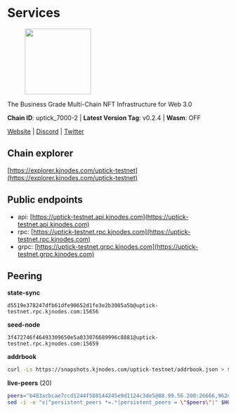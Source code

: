 # Services

<figure><img src="https://raw.githubusercontent.com/kj89/testnet_manuals/main/pingpub/logos/uptick.png" width="150" alt=""><figcaption></figcaption></figure>

The Business Grade Multi-Chain NFT Infrastructure for Web 3.0

**Chain ID**: uptick_7000-2 | **Latest Version Tag**: v0.2.4 | **Wasm**: OFF

[Website](https://uptick.network) | [Discord](https://discord.gg/UzeHS7fu5H) | [Twitter](https://twitter.com/uptickproject)


## Chain explorer
[https://explorer.kjnodes.com/uptick-testnet](https://explorer.kjnodes.com/uptick-testnet)

## Public endpoints

* api: [https://uptick-testnet.api.kjnodes.com](https://uptick-testnet.api.kjnodes.com)
* rpc: [https://uptick-testnet.rpc.kjnodes.com](https://uptick-testnet.rpc.kjnodes.com)
* grpc: [https://uptick-testnet.grpc.kjnodes.com](https://uptick-testnet.grpc.kjnodes.com)

## Peering

**state-sync**

```text
d5519e378247dfb61dfe90652d1fe3e2b3005a5b@uptick-testnet.rpc.kjnodes.com:15656
```

**seed-node**

```text
3f472746f46493309650e5a033076689996c8881@uptick-testnet.rpc.kjnodes.com:15659
```

**addrbook**
```bash
curl -Ls https://snapshots.kjnodes.com/uptick-testnet/addrbook.json > $HOME/.uptickd/config/addrbook.json
```

**live-peers** (20)
```bash
peers="b483acbcae7ccd1244f588144245e9d1124c3de5@88.99.56.200:26666,962d620d21ce5caba3e765501dd9b309cfac234f@78.31.64.11:26356,883d6557bef1bae68c4fb569078caf0cf4c45bdd@142.132.202.50:26651,d8777278648d8fc93800692a8b96a7f104df4f9a@194.163.135.127:26656,b14b4e3a46180eccf00d816aed5338db925e2237@185.225.191.149:26656,7a4f1c0baa2ff31c02163fb658c4eb8d119193c7@95.214.52.173:26656,70c19420bb2d40c5a6c3466c69ead6e0877b9cc7@45.85.250.108:26656,07df6fd3f41c4bda761931831439ab248eb3dae4@91.223.3.190:55056,af5262526a0800a29a0a7194e1488a9fa62d0005@195.3.223.208:26656,2763c95b0c9b0b31c312b06d6ae6887968fb9830@194.163.154.224:26656,d5519e378247dfb61dfe90652d1fe3e2b3005a5b@65.109.68.190:15656,0afb5ce897e69eec34fb32bf87f4a2f93f79e0b3@65.109.65.210:30656,453aff3405698476967251ee253a03bedf4f0dce@178.211.139.124:15656,6b5375296e81501b0db0a34a7a04f39520400214@65.108.45.200:27565,1c66685cbf5c8dc0a739eb57c896d35eb2eed17c@141.94.139.233:28656,2298edffe9306e4d9370233c1d29dab567829095@144.91.78.28:26656,f06b6a57001440bf3507ba2f09a3010f6d50080b@135.181.133.37:29656,eb5a3112a64944e2bd701ff8aa99ab95209c6310@185.198.27.110:26656,20aaf646f9c766a8b81d838554ba6e593122ed1f@46.4.122.236:36656,7175172406a124862dc545b8fb1e3545c35173f9@176.9.146.72:14656"
sed -i -e "s|^persistent_peers *=.*|persistent_peers = \"$peers\"|" $HOME/.uptickd/config/config.toml
```
